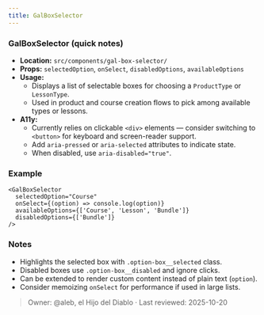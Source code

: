 ```yaml
---
title: GalBoxSelector
---
```


### GalBoxSelector (quick notes)
- **Location:** `src/components/gal-box-selector/`
- **Props:** `selectedOption`, `onSelect`, `disabledOptions`, `availableOptions`
- **Usage:** 
  - Displays a list of selectable boxes for choosing a `ProductType` or `LessonType`.
  - Used in product and course creation flows to pick among available types or lessons.
- **A11y:**
  - Currently relies on clickable `<div>` elements — consider switching to `<button>` for keyboard and screen-reader support.
  - Add `aria-pressed` or `aria-selected` attributes to indicate state.
  - When disabled, use `aria-disabled="true"`.

### Example
```tsx
<GalBoxSelector
  selectedOption="Course"
  onSelect={(option) => console.log(option)}
  availableOptions={['Course', 'Lesson', 'Bundle']}
  disabledOptions={['Bundle']}
/>
```

### Notes
- Highlights the selected box with `.option-box__selected` class.
- Disabled boxes use `.option-box__disabled` and ignore clicks.
- Can be extended to render custom content instead of plain text (`option`).
- Consider memoizing `onSelect` for performance if used in large lists.

> Owner: @aleb, el Hijo del Diablo · Last reviewed: 2025-10-20
